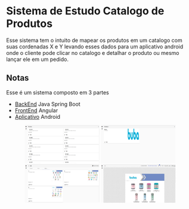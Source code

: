 # Sistema de Estudo Catalogo de Produtos

Esse sistema tem o intuito de mapear os produtos em um catalogo com suas cordenadas X e Y levando esses dados para um aplicativo android onde o cliente pode clicar no catalogo e detalhar o produto ou mesmo lançar ele em um pedido.

## Notas
Esse é um sistema composto em 3 partes
* [BackEnd](https://github.com/niveo/backcatalogo) Java Spring Boot
* [FrontEnd](https://github.com/niveo/froncatalogo) Angular
* [Aplicativo](https://github.com/niveo/appcatalogo) Android

<div align="center">
    <img src="/sample/Screenshot from 2022-10-14 11-17-55.png" width="200px"</img> 
    <img src="/sample/Screenshot from 2022-10-14 11-18-02.png" width="200px"</img> 
</div>
<div align="center">
    <img src="/sample/Screenshot from 2022-10-14 11-18-09.png" width="200px"</img>
    <img src="/sample/Screenshot from 2022-10-14 11-18-16.png" width="200px"</img>
</div>